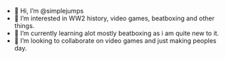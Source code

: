 - 👋 Hi, I’m @simplejumps
- 👀 I’m interested in WW2 history, video games, beatboxing and other things.
- 🌱 I’m currently learning alot mostly beatboxing as i am quite new to it.
- 💞️ I’m looking to collaborate on video games and just making peoples day.

<!---
simplejumps/simplejumps is a ✨ special ✨ repository because its `README.md` (this file) appears on your GitHub profile.
You can click the Preview link to take a look at your changes.
--->
